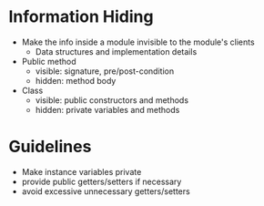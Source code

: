 # Information Hiding
- Make the info inside a module invisible to the module's clients
	- Data structures and implementation details
- Public method
	- visible: signature, pre/post-condition
	- hidden: method body
- Class
	- visible: public constructors and methods
	- hidden: private variables and methods

# Guidelines
- Make instance variables private
- provide public getters/setters if necessary
- avoid excessive unnecessary getters/setters